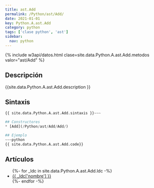```yaml
---
title: ast.Add
permalink: /Python/ast/Add/
date: 2021-01-01
key: Python.A.ast.Add
category: python
tags: ['clase python', 'ast']
sidebar: 
  nav: python
---
```


{% include w3api/datos.html clase=site.data.Python.A.ast.Add.metodos valor="ast/Add" %}

## Descripción
{{site.data.Python.A.ast.Add.description }}

## Sintaxis
~~~python
{{ site.data.Python.A.ast.Add.sintaxis }}~~~

## Constructores
* [Add](/Python/ast/Add/Add/)

## Ejemplo
~~~python
{{ site.data.Python.A.ast.Add.code}}
~~~

## Artículos
<ul>
{%- for _ldc in site.data.Python.A.ast.Add.ldc -%}
   <li>
       <a href="{{_ldc['url'] }}">{{ _ldc['nombre'] }}</a>
   </li>
{%- endfor -%}
</ul>

